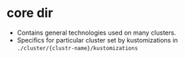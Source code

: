 # core dir
- Contains general technologies used on many clusters.
- Specifics for particular cluster set by kustomizations in `./cluster/{clustr-name}/kustomizations`
